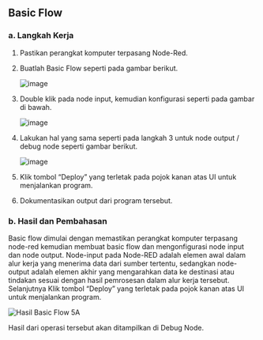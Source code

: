 ## Basic Flow

### a. Langkah Kerja
  1. Pastikan perangkat komputer terpasang Node-Red.
  2. Buatlah Basic Flow seperti pada gambar berikut.

     ![image](https://github.com/raolaay/SistemEmbedded/assets/145360333/67242c90-812c-48f1-af11-43e83e608f32)

     
  3. Double klik pada node input, kemudian konfigurasi seperti pada gambar di bawah.
     
     ![image](https://github.com/raolaay/SistemEmbedded/assets/145360333/aad4ab9a-565d-418b-a92a-94fb29c7daec)

     
  4. Lakukan hal yang sama seperti pada langkah 3 untuk node output / debug node seperti gambar berikut.

     ![image](https://github.com/raolaay/SistemEmbedded/assets/145360333/85bc661a-cbe4-42f3-94ab-f5e08cbf2d93)

     
  5. Klik tombol “Deploy” yang terletak pada pojok kanan atas UI untuk menjalankan program.
  6. Dokumentasikan output dari program tersebut.

### b. Hasil dan Pembahasan
Basic flow dimulai dengan memastikan perangkat komputer terpasang node-red kemudian membuat basic flow dan mengonfigurasi node input dan node output.
Node-input pada Node-RED adalah elemen awal dalam alur kerja yang menerima data dari sumber tertentu, sedangkan node-output adalah elemen akhir yang 
mengarahkan data ke destinasi atau tindakan sesuai dengan hasil pemrosesan dalam alur kerja tersebut.
Selanjutnya Klik tombol “Deploy” yang terletak pada pojok kanan atas UI untuk menjalankan program. 

![Hasil Basic Flow 5A](https://github.com/raolaay/SistemEmbedded/assets/145360333/42b644f6-3c9f-4a2b-a85f-4fcc62e15cfe)

Hasil dari operasi tersebut akan ditampilkan di Debug Node.
